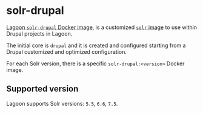 # solr-drupal

[Lagoon `solr-drupal` Docker image](https://github.com/amazeeio/lagoon/blob/master/images/solr-drupal/Dockerfile), is a customized [`solr` image](https://github.com/AlannaBurke/lagoon/tree/3099c4aeaf2a67cc1e084cb7b8b01ef0fbf90bed/docs/docker-images/solr/solr.md) to use within Drupal projects in Lagoon.

The initial core is `drupal` and it is created and configured starting from a Drupal customized and optimized configuration.

For each Solr version, there is a specific `solr-drupal:<version>` Docker image.

## Supported version

Lagoon supports Solr versions: `5.5`, `6.6`, `7.5`.

